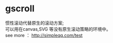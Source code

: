 # gscroll
惯性滚动代替原生的滚动方案;<br>
可以用在canvas,SVG 等没有原生滚动策略的环境中。<br>
see more ：  http://simpleqq.com/test
